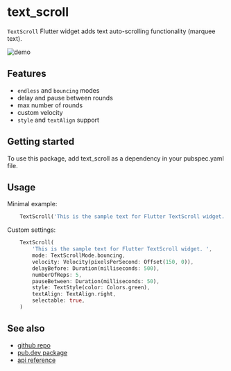 # text_scroll

`TextScroll` Flutter widget adds text auto-scrolling functionality (marquee text).

![demo](https://user-images.githubusercontent.com/29194552/148517560-6f41a081-9b34-4975-9052-a2855d46b555.gif)

## Features

 - `endless` and `bouncing` modes
 - delay and pause between rounds
 - max number of rounds
 - custom velocity
 - `style` and `textAlign` support

## Getting started

To use this package, add text_scroll as a dependency in your pubspec.yaml file.

## Usage

Minimal example:

```dart
    TextScroll('This is the sample text for Flutter TextScroll widget. ')
```

Custom settings:

```dart
    TextScroll(
        'This is the sample text for Flutter TextScroll widget. ',
        mode: TextScrollMode.bouncing,
        velocity: Velocity(pixelsPerSecond: Offset(150, 0)),
        delayBefore: Duration(milliseconds: 500),
        numberOfReps: 5,
        pauseBetween: Duration(milliseconds: 50),
        style: TextStyle(color: Colors.green),
        textAlign: TextAlign.right,
        selectable: true,
    )
```

## See also

 - [github repo](https://github.com/yurii-khi/text_scroll)
 - [pub.dev package](https://pub.dev/packages/text_scroll)
 - [api reference](https://pub.dev/documentation/text_scroll/latest/text_scroll/TextScroll-class.html)
